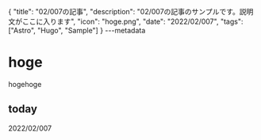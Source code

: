 {
  "title": "02/007の記事",
  "description": "02/007の記事のサンプルです。説明文がここに入ります",
  "icon": "hoge.png",
  "date": "2022/02/007",
  "tags": ["Astro", "Hugo", "Sample"]
}
---metadata

# hoge
hogehoge

## today
2022/02/007